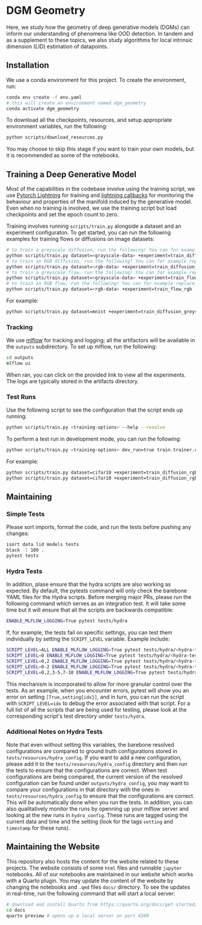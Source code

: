 # DGM Geometry

Here, we study how the geometry of deep generative models (DGMs) can inform our understanding of phenomena like OOD detection. In tandem and as a supplement to these topics, we also study algorithms for local intrinsic dimension (LID) estimation of datapoints.

## Installation

We use a conda environment for this project. To create the environment, run:
```bash
conda env create -f env.yaml
# this will create an environment named dgm_geometry
conda activate dgm_geometry
```

To download all the checkpoints, resources, and setup appropriate environment variables, run the following:
```bash
python scripts/download_resources.py
```
You may choose to skip this stage if you want to train your own models, but it is recommended as some of the notebooks.

## Training a Deep Generative Model

Most of the capabilities in the codebase involve using the training script, we use [Pytorch Lightning](https://lightning.ai/docs/pytorch/stable/) for training and [lightning callbacks](https://lightning.ai/docs/pytorch/stable/extensions/callbacks.html) for monitoring the behaviour and properties of the manifold induced by the generative model. Even when no training is involved, we use the training script but load checkpoints and set the epoch count to zero.

Training involves running `scripts/train.py` alongside a dataset and an experiment configuraton. To get started, you can run the following examples for training flows or diffusions on image datasets:

```bash
# to train a greyscale diffusion, run the following! You can for example replace the dataset argument with mnist or fmnist
python scripts/train.py dataset=<grayscale-data> +experiment=train_diffusion_greyscale
# to train an RGB diffusion, run the following! You can for example replace the dataset argument with cifar10
python scripts/train.py dataset=<rgb-data> +experiment=train_diffusion_rgb
# to train a greyscale flow, run the following! You can for example replace the dataset argument with mnist or fmnist
python scripts/train.py dataset=<grayscale-data> +experiment=train_flow_greyscale
# to train an RGB flow, run the following! You can for example replace the dataset argument with cifar10
python scripts/train.py dataset=<rgb-data> +experiment=train_flow_rgb
```
For example:
```bash
python scripts/train.py dataset=mnist +experiment=train_diffusion_greyscale
```

### Tracking

We use [mlflow](https://mlflow.org/) for tracking and logging; all the artifactors will be available in the `outputs` subdirectory. To set up mlflow, run the following:

```bash
cd outputs
mlflow ui
```
When ran, you can click on the provided link to view all the experiments. The logs are typically stored in the artifacts directory.

### Test Runs

Use the following script to see the configuration that the script ends up running:
```bash
python scripts/train.py <training-options> --help --resolve
```
To perform a test run in development mode, you can run the following:
```bash
python scripts/train.py <training-options> dev_run=true train.trainer.callbacks=null train.trainer.fast_dev_run=True
```
For example:
```bash
python scripts/train.py dataset=cifar10 +experiment=train_diffusion_rgb --help --resolve # show configurations
python scripts/train.py dataset=cifar10 +experiment=train_diffusion_rgb dev_run=true train.trainer.callbacks=null train.trainer.fast_dev_run=True # run without trainig logic
```

## Maintaining

### Simple Tests
Please sort imports, format the code, and run the tests before pushing any changes:
```bash
isort data lid models tests
black -l 100 .
pytest tests
```
### Hydra Tests
In addition, plase ensure that the hydra scripts are also working as expected. By default, the pytests command will only check the barebone YAML files for the Hydra scripts. Before merging major PRs, please run the following command which serves as an integration test. It will take some time but it will ensure that all the scripts are backwards compatible:
```bash
ENABLE_MLFLOW_LOGGING=True pytest tests/hydra
```
If, for example, the tests fail on specific settings, you can test them individually by setting the `SCRIPT_LEVEL` variable. Example include:
```bash
SCRIPT_LEVEL=ALL ENABLE_MLFLOW_LOGGING=True pytest tests/hydra/<hydra-test-file> # to run all the scripts
SCRIPT_LEVEL=0 ENABLE_MLFLOW_LOGGING=True pytest tests/hydra/<hydra-test-file> # to run a specific script
SCRIPT_LEVEL=0,2 ENABLE_MLFLOW_LOGGING=True pytest tests/hydra/<hydra-test-file> # to run multiple scripts
SCRIPT_LEVEL=0-2 ENABLE_MLFLOW_LOGGING=True pytest tests/hydra/<hydra-test-file> # to run a range of scripts
SCRIPT_LEVEL=0,2,3-5,7-10 ENABLE_MLFLOW_LOGGING=True pytest tests/hydra/<hydra-test-file> # to run multiple ranges of scripts
```
This mechanism is incorporated to allow for more granular control over the tests. As an example, when you encounter errors, pytest will show you an error on setting `[True,setting{idx}]`, and in turn, you can run the script with `SCRIPT_LEVEL=idx` to debug the error associated with that script. For a full list of all the scripts that are being used for testing, please look at the corresponding script's test directory under `tests/hydra`.

### Additional Notes on Hydra Tests

Note that even without setting this variables, the barebone resolved configurations are compared to ground truth configurations stored in `tests/resources/hydra_config`. If you want to add a new configuration, please add it to the `tests/resources/hydra_config` directory and then run the tests to ensure that the configurations are correct. When test configurations are being compared, the current version of the resolved configuration can be found under `outputs/hydra_config`, you may want to compare your configurations in that directory with the ones in `tests/resources/hydra_config` to ensure that the configurations are correct. This will be automatically done when you run the tests. In addition, you can also qualitatively monitor the runs by openning up your mlflow server and looking at the new runs in `hydra_config`. These runs are tagged using the current data and time and the setting (look for the tags `setting` and `timestamp` for these runs).


## Maintaining the Website

This repository also hosts the content for the website related to these projects. The website consists of some `html` files and runnable `jupyter` notebooks.
All of our notebooks are maintained in our website which works with a Quarto plugin. 
You may update the content of the website by changing the notebooks and `.qmd` files `docs/` directory. 
To see the updates in real-time, run the following command that will start a local server:
```bash
# download and install Quarto from https://quarto.org/docs/get-started/
cd docs
quarto preview # opens up a local server on port 4200
```
